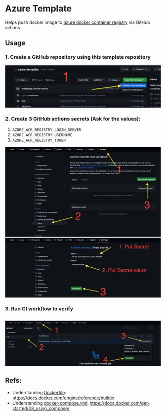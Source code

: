 # Azure Template
Helps push docker image to [azure docker container registry](https://azure.microsoft.com/en-in/products/container-registry) via GitHub actions

## Usage
### 1. Create a GitHub repository using this template repository
![Use this template](images/use-this-template.png)

### 2. Create 3 GitHub actions secrets (Ask for the values):
   1. `AZURE_ACR_REGISTRY_LOGIN_SERVER`
   2. `AZURE_ACR_REGISTRY_USERNAME`
   3. `AZURE_ACR_REGISTRY_TOKEN`

![Create action secrets](images/create-action-secrets.png)
![Create secret](images/create-secret.png)

### 3. Run [CI](.github/workflows/ci.yml) workflow to verify
![Run action](images/run-action.png)
---
## Refs:
- Understanding [Dockerfile](app/Dockerfile): https://docs.docker.com/engine/reference/builder
- Understanding [docker-compose.yml](app/docker-compose.yml): https://docs.docker.com/get-started/08_using_compose/